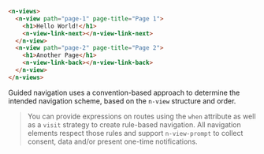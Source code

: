 ```html
<n-views>
  <n-view path="page-1" page-title="Page 1">
    <h1>Hello World!</h1>
    <n-view-link-next></n-view-link-next>
  </n-view>
  <n-view path="page-2" page-title="Page 2">
    <h1>Another Page</h1>
    <n-view-link-back></n-view-link-back>
  </n-view>
</n-views>
```

Guided navigation uses a convention-based approach to determine the intended navigation scheme, based on the `n-view` structure and order. 

> You can provide expressions on routes using the `when` attribute as well as a `visit` strategy to create rule-based navigation. All navigation elements respect those rules and support `n-view-prompt` to collect consent, data and/or present one-time notifications.